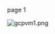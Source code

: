 page 1

![gcpvm1.png](https://docs-api-qa.cloudlabs.ai/repos/raw.githubusercontent.com/AzharSpektra/samplerepo/main/189709R4y63PI/images/gcpvm1.png?token=8b2t1Sg45N8JBe8QNwBlyhJq)